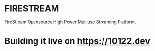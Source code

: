 # FIRESTREAM
FireStream Opensource High Power Multiuse Streaming Platform.
# Building it live on https://10122.dev
